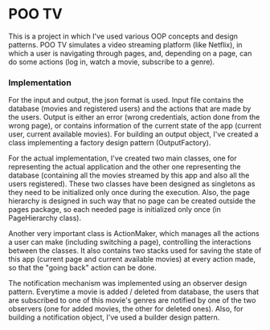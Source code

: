# POO TV
This is a project in which I've used various OOP concepts
and design patterns. POO TV simulates a video streaming
platform (like Netflix), in which a user is navigating
through pages, and, depending on a page, can do some
actions (log in, watch a movie, subscribe to a genre).

### Implementation
For the input and output, the json format is used. Input file contains
the database (movies and registered users) and the actions that are made
by the users. Output is either an error (wrong credentials, action done
from the wrong page), or contains information of the current state of the
app (current user, current available movies). For building an output
object, I've created a class implementing a factory design pattern
(OutputFactory).

For the actual implementation, I've created two main classes,
one for representing the actual application and the other one
representing the database (containing all the movies streamed by this
app and also all the users registered). These two classes have been
designed as singletons as they need to be initialized only once during
the execution. Also, the page hierarchy is designed in such way that
no page can be created outside the pages package, so each needed
page is initialized only once (in PageHierarchy class).

Another very important class is ActionMaker, which manages all the
actions a user can make (including switching a page), controlling the
interactions between the classes. It also contains two stacks used for
saving the state of this app (current page and current available movies)
at every action made, so that the "going back" action can be done. 

The notification mechanism was implemented using an observer design pattern.
Everytime a movie is added / deleted from database, the users that
are subscribed to one of this movie's genres are notified by one of
the two observers (one for added movies, the other for deleted ones).
Also, for building a notification object, I've used a builder
design pattern.
